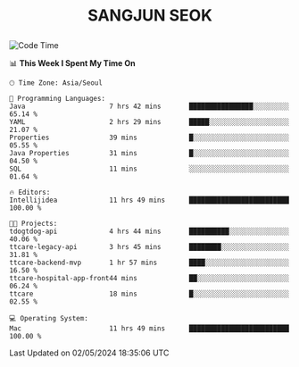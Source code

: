 <h1>
 <p align="center">
   SANGJUN SEOK
 </p>
</h1>

<!--START_SECTION:waka-->
![Code Time](http://img.shields.io/badge/Code%20Time-3%2C520%20hrs%2026%20mins-blue)

📊 **This Week I Spent My Time On** 

```text
🕑︎ Time Zone: Asia/Seoul

💬 Programming Languages: 
Java                     7 hrs 42 mins       ████████████████░░░░░░░░░   65.14 % 
YAML                     2 hrs 29 mins       █████░░░░░░░░░░░░░░░░░░░░   21.07 % 
Properties               39 mins             █░░░░░░░░░░░░░░░░░░░░░░░░   05.55 % 
Java Properties          31 mins             █░░░░░░░░░░░░░░░░░░░░░░░░   04.50 % 
SQL                      11 mins             ░░░░░░░░░░░░░░░░░░░░░░░░░   01.64 % 

🔥 Editors: 
Intellijidea             11 hrs 49 mins      █████████████████████████   100.00 % 

🐱‍💻 Projects: 
tdogtdog-api             4 hrs 44 mins       ██████████░░░░░░░░░░░░░░░   40.06 % 
ttcare-legacy-api        3 hrs 45 mins       ████████░░░░░░░░░░░░░░░░░   31.81 % 
ttcare-backend-mvp       1 hr 57 mins        ████░░░░░░░░░░░░░░░░░░░░░   16.50 % 
ttcare-hospital-app-front44 mins             ██░░░░░░░░░░░░░░░░░░░░░░░   06.24 % 
ttcare                   18 mins             █░░░░░░░░░░░░░░░░░░░░░░░░   02.55 % 

💻 Operating System: 
Mac                      11 hrs 49 mins      █████████████████████████   100.00 % 
```


 Last Updated on 02/05/2024 18:35:06 UTC
<!--END_SECTION:waka-->
